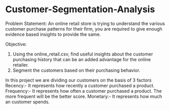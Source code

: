 # Customer-Segmentation-Analysis

Problem Statement:
An online retail store is trying to understand the various customer purchase patterns for their firm, you are required to give enough evidence based insights to provide the same.

Objective:
1. Using the online_retail.csv, find useful insights about the customer purchasing history that can be an added advantage for the online retailer.
2. Segment the customers based on their purchasing behavior.


In this project we are dividing our customers on the basis of 3 factors
Recency:- It represents how recently a customer purchased a product.
Frequency:- It represents how often a customer purchased a product. The more frequent will be the better score.
Monetary:- It represents how much an customer spends.
